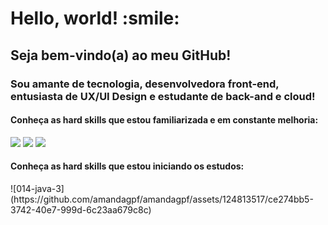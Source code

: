 <h1>Hello, world! :smile:</h1>
<h2>Seja bem-vindo(a) ao meu GitHub!</h2>
<h3>Sou amante de tecnologia, desenvolvedora front-end, entusiasta de UX/UI Design e estudante de back-and e cloud!</h3>
<h4>Conheça as hard skills que estou familiarizada e em constante melhoria:</h4>
<img src="![007-js](https://github.com/amandagpf/amandagpf/assets/124813517/84b89f06-56d2-4c72-a98a-c637fe4d5632)">
<img src="![006-html-1](https://github.com/amandagpf/amandagpf/assets/124813517/fb036aba-3f93-490a-a9d1-27de2f5bc0a5)">
<img src="![018-css-1](https://github.com/amandagpf/amandagpf/assets/124813517/2efbe82e-d3e3-45d8-8413-e7cb320e9110)">

<h4>Conheça as hard skills que estou iniciando os estudos:</h4>
![014-java-3](https://github.com/amandagpf/amandagpf/assets/124813517/ce274bb5-3742-40e7-999d-6c23aa679c8c)

